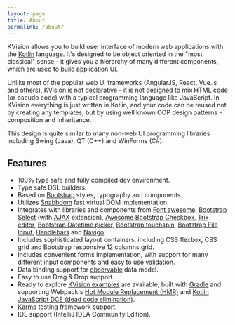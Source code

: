 ```yaml
---
layout: page
title: About
permalink: /about/
---
```


KVision allows you to build user interface of modern web applications with the [Kotlin](https://kotlinlang.org) language.
It's designed to be object oriented in the "most classical" sense - it gives you a hierarchy of many different components,
which are used to build application UI.

Unlike most of the popular web UI frameworks (AngularJS, React, Vue.js and others),
KVision is not declarative - it is not designed to mix HTML code (or pseudo code) with a typical
programming language like JavaScript. In KVision everything is just written in Kotlin, and your code can be reused not by creating any templates,
but by using well known OOP design patterns - composition and inheritance.

This design is quite similar to many non-web UI programming libraries including Swing (Java), QT (C++) and WinForms (C#).

## Features

- 100% type safe and fully compiled dev environment.
- Type safe DSL builders.
- Based on [Bootstrap](https://getbootstrap.com/) styles, typography and components.
- Utilizes [Snabbdom](https://github.com/snabbdom/snabbdom) fast virtual DOM implementation.
- Integrates with libraries and components from [Font awesome](https://fontawesome.com/), [Bootstrap Select](https://github.com/silviomoreto/bootstrap-select) (with [AJAX](https://github.com/truckingsim/Ajax-Bootstrap-Select) extension),
[Awesome Bootstrap Checkbox](https://github.com/flatlogic/awesome-bootstrap-checkbox), [Trix editor](https://trix-editor.org/), [Bootstrap Datetime picker](https://github.com/AuspeXeu/bootstrap-datetimepicker), 
[Bootstrap touchspin](https://github.com/istvan-ujjmeszaros/bootstrap-touchspin), [Bootstrap File Input](http://plugins.krajee.com/file-input),
 [Handlebars](http://handlebarsjs.com/) and [Navigo](https://github.com/krasimir/navigo).
- Includes sophisticated layout containers, including CSS flexbox, CSS grid and Bootstrap responsive 12 columns grid.
- Includes convenient forms implementation, with support for many different input components and easy to use validation.
- Data binding support for [observable](https://github.com/rjaros/kotlin-observable-js) data model.
- Easy to use Drag & Drop support.
- Ready to explore [KVision examples](https://github.com/rjaros/kvision-examples) are available,
built with [Gradle](https://gradle.org/) and supporting Webpack's [Hot Module Replacement (HMR)](https://webpack.js.org/concepts/hot-module-replacement/) and
[Kotlin JavaScript DCE (dead code elimination)](https://kotlinlang.org/docs/reference/javascript-dce.html).
- [Karma](https://karma-runner.github.io/) testing framework support.
- IDE support (IntelliJ IDEA Community Edition).
